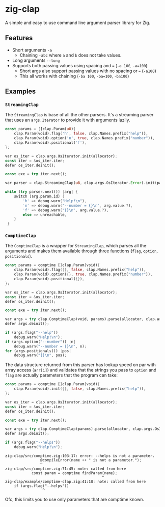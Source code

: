 # zig-clap

A simple and easy to use command line argument parser library for Zig.

## Features

* Short arguments `-a`
  * Chaining `-abc` where `a` and `b` does not take values.
* Long arguments `--long`
* Supports both passing values using spacing and `=` (`-a 100`, `-a=100`)
  * Short args also support passing values with no spacing or `=` (`-a100`)
  * This all works with chaining (`-ba 100`, `-ba=100`, `-ba100`)

## Examples

### `StreamingClap`

The `StreamingClap` is base of all the other parsers. It's a streaming parser that uses an
`args.Iterator` to provide it with arguments lazily.

```rust
const params = []clap.Param(u8){
    clap.Param(void).flag('h', false, clap.Names.prefix("help")),
    clap.Param(void).option('n', true, clap.Names.prefix("number")),
    clap.Param(void).positional('f'),
};

var os_iter = clap.args.OsIterator.init(allocator);
const iter = &os_iter.iter;
defer os_iter.deinit();

const exe = try iter.next();

var parser = clap.StreamingClap(u8, clap.args.OsIterator.Error).init(params, iter);

while (try parser.next()) |arg| {
    switch (arg.param.id) {
        'h' => debug.warn("Help!\n"),
        'n' => debug.warn("--number = {}\n", arg.value.?),
        'f' => debug.warn("{}\n", arg.value.?),
        else => unreachable,
    }
 }
```

### `ComptimeClap`

The `ComptimeClap` is a wrapper for `StreamingClap`, which parses all the arguments and makes
them available through three functions (`flag`, `option`, `positionals`).

```rust
const params = comptime []clap.Param(void){
    clap.Param(void).flag({}, false, clap.Names.prefix("help")),
    clap.Param(void).option({}, true, clap.Names.prefix("number")),
    clap.Param(void).positional({}),
};

var os_iter = clap.args.OsIterator.init(allocator);
const iter = &os_iter.iter;
defer os_iter.deinit();

const exe = try iter.next();

var args = try clap.ComptimeClap(void, params).parse(allocator, clap.args.OsIterator.Error, iter);
defer args.deinit();

if (args.flag("--help"))
    debug.warn("Help!\n");
if (args.option("--number")) |n|
    debug.warn("--number = {}\n", n);
for (args.positionals()) |pos|
    debug.warn("{}\n", pos);
```

The data structure returned from this parser has lookup speed on par with array access (`arr[i]`)
and validates that the strings you pass to `option` and `flag` are actually parameters that the
program can take:

```rust
const params = comptime []clap.Param(void){
    clap.Param(void).init({}, false, clap.Names.prefix("help")),
};

var os_iter = clap.args.OsIterator.init(allocator);
const iter = &os_iter.iter;
defer os_iter.deinit();

const exe = try iter.next();

var args = try clap.ComptimeClap(params).parse(allocator, clap.args.OsIterator.Error, iter);
defer args.deinit();

if (args.flag("--helps"))
    debug.warn("Help!\n");
```

```
zig-clap/src/comptime.zig:103:17: error: --helps is not a parameter.
                @compileError(name ++ " is not a parameter.");
                ^
zig-clap/src/comptime.zig:71:45: note: called from here
            const param = comptime findParam(name);
                                            ^
zig-clap/example/comptime-clap.zig:41:18: note: called from here
    if (args.flag("--helps"))
                 ^
```

Ofc, this limits you to use only parameters that are comptime known.
